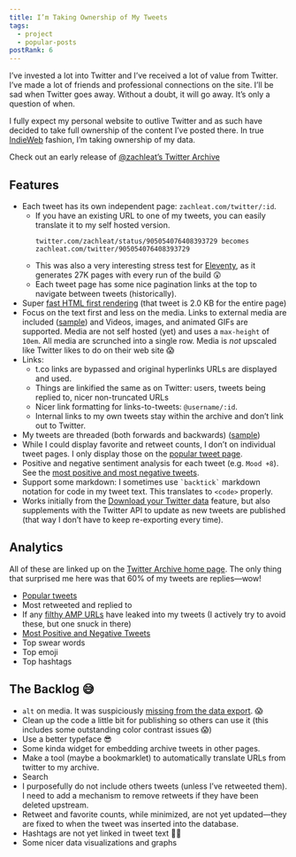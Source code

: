 ```yaml
---
title: I’m Taking Ownership of My Tweets
tags:
  - project
  - popular-posts
postRank: 6
---
```

I’ve invested a lot into Twitter and I’ve received a lot of value from Twitter. I’ve made a lot of friends and professional connections on the site. I’ll be sad when Twitter goes away. Without a doubt, it will go away. It’s only a question of when.

I fully expect my personal website to outlive Twitter and as such have decided to take full ownership of the content I’ve posted there. In true [IndieWeb](https://indieweb.org/) fashion, I’m taking ownership of my data.

<p class="primarylink">Check out an early release of <a href="/twitter/">@zachleat’s Twitter Archive</a></p>

## Features

* Each tweet has its own independent page: `zachleat.com/twitter/:id`.
    - If you have an existing URL to one of my tweets, you can easily translate it to my self hosted version. <pre><code>twitter.com/zachleat/status/905054076408393729 becomes zachleat.com/twitter/905054076408393729</code></pre>
    - This was also a very interesting stress test for [Eleventy](https://www.11ty.io/), as it generates 27K pages with every run of the build 😲
    - Each tweet page has some nice pagination links at the top to navigate between tweets (historically).
* Super [fast HTML first rendering](/twitter/1169998370041208832/) (that tweet is 2.0 KB for the entire page)
* Focus on the text first and less on the media. Links to external media are included ([sample](/twitter/1171621079745540096/)) and Videos, images, and animated GIFs are supported. Media are not self hosted (yet) and uses a `max-height` of `10em`. All media are scrunched into a single row. Media is _not_ upscaled like Twitter likes to do on their web site 😱
* Links:
    * t.co links are bypassed and original hyperlinks URLs are displayed and used.
    * Things are linkified the same as on Twitter: users, tweets being replied to, nicer non-truncated URLs
    * Nicer link formatting for links-to-tweets: `@username/:id`.
    * Internal links to my own tweets stay within the archive and don’t link out to Twitter.
* My tweets are threaded (both forwards and backwards) ([sample](/twitter/1171427770850672640/))
* While I could display favorite and retweet counts, I don’t on individual tweet pages. I only display those on the [popular tweet page](/twitter/popular/).
* Positive and negative sentiment analysis for each tweet (e.g. `Mood +8`). See the [most positive and most negative tweets](/twitter/sentiment/).
* Support some markdown: I sometimes use `` `backtick` `` markdown notation for code in my tweet text. This translates to `<code>` properly.
* Works initially from the [Download your Twitter data](https://twitter.com/settings/your_twitter_data) feature, but also supplements with the Twitter API to update as new tweets are published (that way I don’t have to keep re-exporting every time).

## Analytics

All of these are linked up on the [Twitter Archive home page](/twitter/). The only thing that surprised me here was that 60% of my tweets are replies—wow!

* [Popular tweets](/twitter/popular/)
* Most retweeted and replied to
* If any [filthy AMP URLs](/twitter/amp/) have leaked into my tweets (I actively try to avoid these, but one snuck in there)
* [Most Positive and Negative Tweets](/twitter/sentiment/)
* Top swear words
* Top emoji
* Top hashtags

## The Backlog 😅

* `alt` on media. It was suspiciously [missing from the data export](/twitter/1171427770850672640/). 😱
* Clean up the code a little bit for publishing so others can use it (this includes some outstanding color contrast issues 😱)
* Use a better typeface 😎
* Some kinda widget for embedding archive tweets in other pages.
* Make a tool (maybe a bookmarklet) to automatically translate URLs from twitter to my archive.
* Search
* I purposefully do not include others tweets (unless I’ve retweeted them). I need to add a mechanism to remove retweets if they have been deleted upstream.
* Retweet and favorite counts, while minimized, are not yet updated—they are fixed to when the tweet was inserted into the database.
* Hashtags are not yet linked in tweet text 🤷‍♂️
* Some nicer data visualizations and graphs

